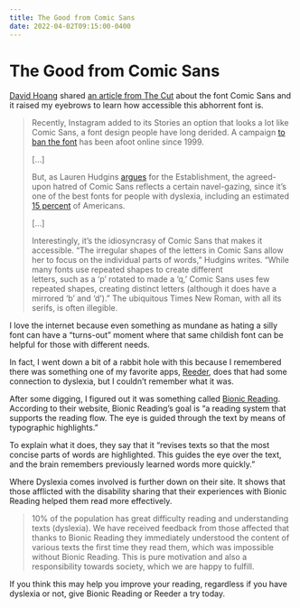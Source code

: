 ```yaml
---
title: The Good from Comic Sans
date: 2022-04-02T09:15:00-0400
---
```

# The Good from Comic Sans
[David Hoang](https://twitter.com/davidhoang) shared [an article from The Cut](https://www.thecut.com/2020/08/the-reason-comic-sans-is-a-public-good.html) about the font Comic Sans and it raised my eyebrows to learn how accessible this abhorrent font is.

> Recently, Instagram added to its Stories an option that looks a lot like Comic Sans, a font design people have long derided. A campaign [to ban the font](https://www.theguardian.com/artanddesign/2010/jun/20/in-defence-comic-sans-font) has been afoot online since 1999.
> 
> \[…\]
> 
> But, as Lauren Hudgins [argues](https://theestablishment.co/hating-comic-sans-is-ableist-bc4a4de87093#.vukjzcz1b) for the Establishment, the agreed-upon hatred of Comic Sans reflects a certain navel-gazing, since it’s one of the best fonts for people with dyslexia, including an estimated [15 percent](http://www.nytimes.com/2012/02/05/opinion/sunday/the-upside-of-dyslexia.html) of Americans.
> 
> \[…\]
> 
> Interestingly, it’s the idiosyncrasy of Comic Sans that makes it accessible. “The irregular shapes of the letters in Comic Sans allow her to focus on the individual parts of words,” Hudgins writes. “While many fonts use repeated shapes to create different  
> letters, such as a ‘p’ rotated to made a ‘q,’ Comic Sans uses few repeated shapes, creating distinct letters (although it does have a mirrored ‘b’ and ‘d’).” The ubiquitous Times New Roman, with all its serifs, is often illegible.

I love the internet because even something as mundane as hating a silly font can have a “turns-out” moment where that same childish font can be helpful for those with different needs.

In fact, I went down a bit of a rabbit hole with this because I remembered there was something one of my favorite apps, [Reeder](https://reederapp.com/), does that had some connection to dyslexia, but I couldn’t remember what it was.

After some digging, I figured out it was something called [Bionic Reading](https://bionic-reading.com/about/). According to their website, Bionic Reading’s goal is “a reading system that supports the reading flow. The eye is guided through the text by means of typographic highlights.”

To explain what it does, they say that it “revises texts so that the most concise parts of words are highlighted. This guides the eye over the text, and the brain remembers previously learned words more quickly.”

Where Dyslexia comes involved is further down on their site. It shows that those afflicted with the disability sharing that their experiences with Bionic Reading helped them read more effectively.

> 10% of the population has great difficulty reading and understanding texts (dyslexia). We have received feedback from those affected that thanks to Bionic Reading they immediately understood the content of various texts the first time they read them, which was impossible without Bionic Reading. This is pure motivation and also a responsibility towards society, which we are happy to fulfill.

If you think this may help you improve your reading, regardless if you have dyslexia or not, give Bionic Reading or Reeder a try today.